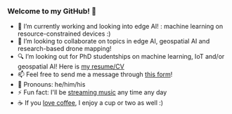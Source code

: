 ### Welcome to my GitHub! 👋

- 🔭 I’m currently working and looking into edge AI! : machine learning on resource-constrained devices :)
- 👯 I’m looking to collaborate on topics in edge AI, geospatial AI and research-based drone mapping!
- 🔍 I’m looking out for PhD studentships on machine learning, IoT and/or geospatial AI! Here is [my resume/CV](https://allanvikiru.github.io/assets/docs/CV.pdf)
- 📫 Feel free to send me a message through [this form](https://allanvikiru.github.io/#contact)!
- 🤠 Pronouns: he/him/his
- ⚡ Fun fact: I'll be [streaming music](https://open.spotify.com/user/3uqvn7fs3j4xkq842siiu9zuy) any time any day
- ☕ If you [love coffee](https://buymeacoffee.com/allanvikiru), I enjoy a cup or two as well :)
